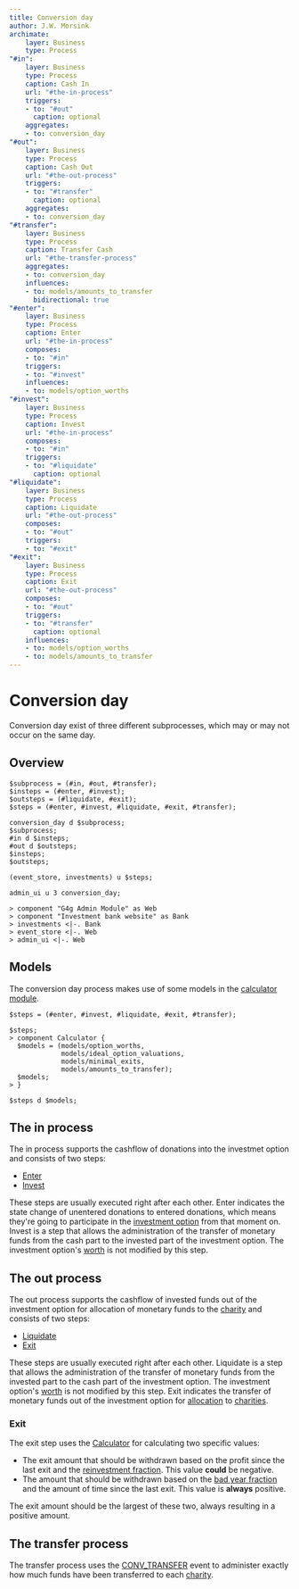 ```yaml
---
title: Conversion day
author: J.W. Morsink    
archimate:
    layer: Business
    type: Process
"#in":
    layer: Business
    type: Process
    caption: Cash In
    url: "#the-in-process"
    triggers:
    - to: "#out"
      caption: optional
    aggregates:
    - to: conversion_day
"#out":
    layer: Business
    type: Process
    caption: Cash Out
    url: "#the-out-process"
    triggers:
    - to: "#transfer"
      caption: optional
    aggregates:
    - to: conversion_day
"#transfer":
    layer: Business
    type: Process
    caption: Transfer Cash
    url: "#the-transfer-process"
    aggregates:
    - to: conversion_day
    influences:
    - to: models/amounts_to_transfer
      bidirectional: true
"#enter":
    layer: Business
    type: Process
    caption: Enter
    url: "#the-in-process"
    composes:
    - to: "#in"
    triggers:
    - to: "#invest"
    influences:
    - to: models/option_worths
"#invest":
    layer: Business
    type: Process
    caption: Invest
    url: "#the-in-process"
    composes:
    - to: "#in"
    triggers:
    - to: "#liquidate"
      caption: optional
"#liquidate":
    layer: Business
    type: Process
    caption: Liquidate
    url: "#the-out-process"
    composes:
    - to: "#out"
    triggers:
    - to: "#exit"
"#exit":
    layer: Business
    type: Process
    caption: Exit
    url: "#the-out-process"
    composes:
    - to: "#out"
    triggers:
    - to: "#transfer"
      caption: optional
    influences:
    - to: models/option_worths
    - to: models/amounts_to_transfer
---
```


# Conversion day

Conversion day exist of three different subprocesses, which may or may not occur on the same day. 

## Overview

``` arch(plantuml)
$subprocess = (#in, #out, #transfer);
$insteps = (#enter, #invest);
$outsteps = (#liquidate, #exit);
$steps = (#enter, #invest, #liquidate, #exit, #transfer);

conversion_day d $subprocess;
$subprocess;
#in d $insteps;
#out d $outsteps;
$insteps;
$outsteps;

(event_store, investments) u $steps;

admin_ui u 3 conversion_day;

> component "G4g Admin Module" as Web 
> component "Investment bank website" as Bank 
> investments <|-. Bank
> event_store <|-. Web
> admin_ui <|-. Web
```

## Models

The conversion day process makes use of some models in the [calculator module](./calculator).
```arch(plantuml)
$steps = (#enter, #invest, #liquidate, #exit, #transfer);

$steps;
> component Calculator {
  $models = (models/option_worths, 
             models/ideal_option_valuations,
             models/minimal_exits,
             models/amounts_to_transfer);
  $models;
> }

$steps d $models;
```

## The in process

The in process supports the cashflow of donations into the investmet option and consists of two steps:

* [Enter](./events/CONV_ENTER)
* [Invest](./events/CONV_INVEST)

These steps are usually executed right after each other.
Enter indicates the state change of unentered donations to entered donations, which means they're going to participate in the [investment option](./option) from that moment on.
Invest is a step that allows the administration of the transfer of monetary funds from the cash part to the invested part of the investment option.
The investment option's [worth](./worth) is not modified by this step.

## The out process

The out process supports the cashflow of invested funds out of the investment option for allocation of monetary funds to the [charity](./charity) and consists of two steps:

* [Liquidate](./events/CONV_LIQUIDATE)
* [Exit](./events/CONV_EXIT)

These steps are usually executed right after each other.
Liquidate is a step that allows the administration of the transfer of monetary funds from the invested part to the cash part of the investment option.
The investment option's [worth](./worth) is not modified by this step.
Exit indicates the transfer of monetary funds out of the investment option for [allocation](./allocation) to [charities](./charity).

### Exit

The exit step uses the [Calculator](./calculator) for calculating two specific values:

* The exit amount that should be withdrawn based on the profit since the last exit and the [reinvestment fraction](./option_fractions). This value **could** be negative.
* The amount that should be withdrawn based on the [bad year fraction](./option_fractions#bad-year-fraction) and the amount of time since the last exit. This value is **always** positive.

The exit amount should be the largest of these two, always resulting in a positive amount.

## The transfer process

The transfer process uses the [CONV_TRANSFER](./events/CONV_TRANSFER) event to administer exactly how much funds have been transferred to each [charity](./charity).
